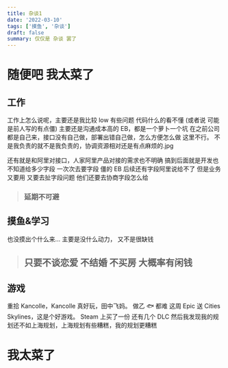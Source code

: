 ```yaml
---
title: 杂谈1
date: '2022-03-10'
tags: ['摸鱼', '杂谈']
draft: false
summary: 仅仅是 杂谈 罢了
---
```


# 随便吧 我太菜了

## 工作

工作上怎么说呢，主要还是我比较 low
有些问题 代码什么的看不懂 (或者说 可能是前人写的有点僵)
主要还是沟通成本高的 EB，都是一个萝卜一个坑
在之前公司都是自己来，接口没有自己做，部署出错自己做，怎么方便怎么做
这里不行。
不是我负责的就不是我负责的，协调资源相对还是有点麻烦的.jpg

还有就是和阿里对接口，人家阿里产品对接的需求也不明确 搞到后面就是开发也不知道给多少字段 一次次去要字段 僵的 EB
后续还有字段阿里说给不了 但是业务又要用 又要去扯字段问题 他们还要去协商字段怎么给

> ### 延期不可避

## 摸鱼&学习

也没摸出个什么来... 主要是没什么动力， 又不是很缺钱

> ## 只要不谈恋爱 不结婚 不买房 大概率有闲钱

## 游戏

重拾 Kancolle，Kancolle 真好玩，田中飞妈。
做乙 🐟 都难
这周 Epic 送 Cities Skylines，这是个好游戏。 Steam 上买了一份 还有几个 DLC
然后我发现我的规划还不如上海规划，上海规划有些糟糕，我的规划更糟糕

# 我太菜了
